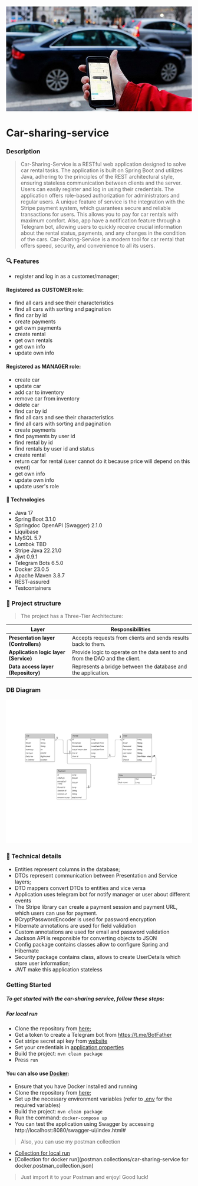 ![header](img/header.jpg)

# Car-sharing-service

### Description

>Car-Sharing-Service is a RESTful web application designed to solve car rental tasks.
> The application is built on Spring Boot and utilizes Java, adhering to the principles of the
> REST architectural style, ensuring stateless communication between clients and the server.
> Users can easily register and log in using their credentials. The application offers role-based
> authorization for administrators and regular users. A unique feature of service is the integration
> with the Stripe payment system, which guarantees secure and reliable transactions for users.
> This allows you to pay for car rentals with maximum comfort. Also, app have a notification feature
> through a Telegram bot, allowing users to quickly receive crucial information about the rental status,
> payments, and any changes in the condition of the cars. Car-Sharing-Service is a modern tool for car
> rental that offers speed, security, and convenience to all its users.

### :mag: Features
- register and log in as a customer/manager;

#### Registered as CUSTOMER role:
- find all cars and see their characteristics
- find all cars with sorting and pagination
- find car by id
- create payments
- get owm payments
- create rental
- get own rentals
- get own info
- update own info
#### Registered as MANAGER role:
- create car
- update car
- add car to inventory
- remove car from inventory
- delete car
- find car by id
- find all cars and see their characteristics
- find all cars with sorting and pagination
- create payments
- find payments by user id
- find rental by id
- find rentals by user id and status
- create rental
- return car for rental (user cannot do it because price will depend on this event)
- get own info
- update own info
- update user's role

#### :hammer: Technologies
- Java 17
- Spring Boot 3.1.0
- Springdoc OpenAPI (Swagger) 2.1.0
- Liquibase
- MySQL 5.7
- Lombok TBD
- Stripe Java 22.21.0
- Jjwt 0.9.1
- Telegram Bots 6.5.0
- Docker 23.0.5
- Apache Maven 3.8.7
- REST-assured
- Testcontainers

### :green_book: Project structure
> The project has a Three-Tier Architecture:

| Layer                                 | Responsibilities                                                              | 
|---------------------------------------|-------------------------------------------------------------------------------|
| **Presentation layer (Controllers)**  | Accepts requests from clients and sends results back to them.                 |
| **Application logic layer (Service)** | Provide logic to operate on the data sent to and from the DAO and the client. |
| **Data access layer (Repository)**    | Represents a bridge between the database and the application.                 |


### DB Diagram
![db diagram](img/project-structure-db.png)

### :memo: Technical details
* Entities represent columns in the database;
* DTOs represent communication between Presentation and Service layers;
* DTO mappers convert DTOs to entities and vice versa
* Application uses telegram bot for notify manager or user about different events
* The Stripe library can create a payment session and payment URL, which users can use for payment.
* BCryptPasswordEncoder is used for password encryption
* Hibernate annotations are used for field validation
* Custom annotations are used for email and password validation
* Jackson API is responsible for converting objects to JSON
* Config package contains classes allow to configure Spring and Hibernate
* Security package contains class, allows to create UserDetails which store user information;
* JWT make this application stateless

### Getting Started
##### To get started with the car-sharing service, follow these steps:

##### For local run
- Clone the repository from [here](https://github.com/Nikitos787/car-sharing-service.git);
- Get a token to create a Telegram bot from https://t.me/BotFather
- Get stripe secret api key from [website](https://stripe.com/)
- Set your credentials in [application.properties](src/main/resources/application.properties)
- Build the project: `mvn clean package`
- Press `run`

#### You can also use [Docker](https://www.docker.com/):
- Ensure that you have Docker installed and running
- Clone the repository from [here](https://github.com/Nikitos787/car-sharing-service.git);
- Set up the necessary environment variables (refer to [.env](.env) for the required variables)
- Build the project: `mvn clean package`
- Run the command: `docker-compose up`
- You can test the application using Swagger by accessing http://localhost:8080/swagger-ui/index.html#

> Also, you can use my postman collection

- [Collection for local run](postman.collections/car-sharing-service.postman_collection.json)
- [Collection for docker run](postman.collections/car-sharing-service for docker.postman_collection.json)
>Just import it to your Postman and enjoy! Good luck!
